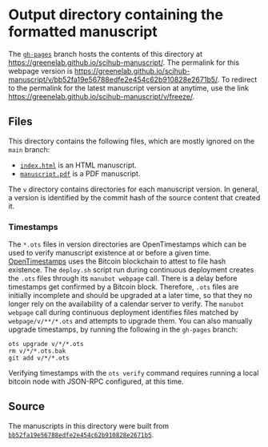 # Output directory containing the formatted manuscript

The [`gh-pages`](https://github.com/greenelab/scihub-manuscript/tree/gh-pages) branch hosts the contents of this directory at <https://greenelab.github.io/scihub-manuscript/>.
The permalink for this webpage version is <https://greenelab.github.io/scihub-manuscript/v/bb52fa19e56788edfe2e454c62b910828e2671b5/>.
To redirect to the permalink for the latest manuscript version at anytime, use the link <https://greenelab.github.io/scihub-manuscript/v/freeze/>.

## Files

This directory contains the following files, which are mostly ignored on the `main` branch:

+ [`index.html`](index.html) is an HTML manuscript.
+ [`manuscript.pdf`](manuscript.pdf) is a PDF manuscript.

The `v` directory contains directories for each manuscript version.
In general, a version is identified by the commit hash of the source content that created it.

### Timestamps

The `*.ots` files in version directories are OpenTimestamps which can be used to verify manuscript existence at or before a given time.
[OpenTimestamps](https://opentimestamps.org/) uses the Bitcoin blockchain to attest to file hash existence.
The `deploy.sh` script run during continuous deployment creates the `.ots` files through its `manubot webpage` call.
There is a delay before timestamps get confirmed by a Bitcoin block.
Therefore, `.ots` files are initially incomplete and should be upgraded at a later time, so that they no longer rely on the availability of a calendar server to verify.
The `manubot webpage` call during continuous deployment identifies files matched by `webpage/v/**/*.ots` and attempts to upgrade them.
You can also manually upgrade timestamps, by running the following in the `gh-pages` branch:

```shell
ots upgrade v/*/*.ots
rm v/*/*.ots.bak
git add v/*/*.ots
```

Verifying timestamps with the `ots verify` command requires running a local bitcoin node with JSON-RPC configured, at this time.

## Source

The manuscripts in this directory were built from
[`bb52fa19e56788edfe2e454c62b910828e2671b5`](https://github.com/greenelab/scihub-manuscript/commit/bb52fa19e56788edfe2e454c62b910828e2671b5).
